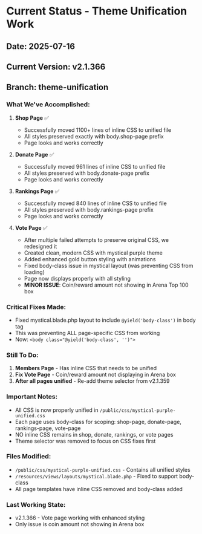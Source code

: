 # Current Status - Theme Unification Work

## Date: 2025-07-16
## Current Version: v2.1.366
## Branch: theme-unification

### What We've Accomplished:
1. **Shop Page** ✅
   - Successfully moved 1100+ lines of inline CSS to unified file
   - All styles preserved exactly with body.shop-page prefix
   - Page looks and works correctly

2. **Donate Page** ✅
   - Successfully moved 961 lines of inline CSS to unified file
   - All styles preserved with body.donate-page prefix
   - Page looks and works correctly

3. **Rankings Page** ✅
   - Successfully moved 840 lines of inline CSS to unified file
   - All styles preserved with body.rankings-page prefix
   - Page looks and works correctly

4. **Vote Page** ✅
   - After multiple failed attempts to preserve original CSS, we redesigned it
   - Created clean, modern CSS with mystical purple theme
   - Added enhanced gold button styling with animations
   - Fixed body-class issue in mystical layout (was preventing CSS from loading)
   - Page now displays properly with all styling
   - **MINOR ISSUE**: Coin/reward amount not showing in Arena Top 100 box

### Critical Fixes Made:
- Fixed mystical.blade.php layout to include `@yield('body-class')` in body tag
- This was preventing ALL page-specific CSS from working
- Now: `<body class="@yield('body-class', '')">`

### Still To Do:
1. **Members Page** - Has inline CSS that needs to be unified
2. **Fix Vote Page** - Coin/reward amount not displaying in Arena box
3. **After all pages unified** - Re-add theme selector from v2.1.359

### Important Notes:
- All CSS is now properly unified in `/public/css/mystical-purple-unified.css`
- Each page uses body-class for scoping: shop-page, donate-page, rankings-page, vote-page
- NO inline CSS remains in shop, donate, rankings, or vote pages
- Theme selector was removed to focus on CSS fixes first

### Files Modified:
- `/public/css/mystical-purple-unified.css` - Contains all unified styles
- `/resources/views/layouts/mystical.blade.php` - Fixed to support body-class
- All page templates have inline CSS removed and body-class added

### Last Working State:
- v2.1.366 - Vote page working with enhanced styling
- Only issue is coin amount not showing in Arena box